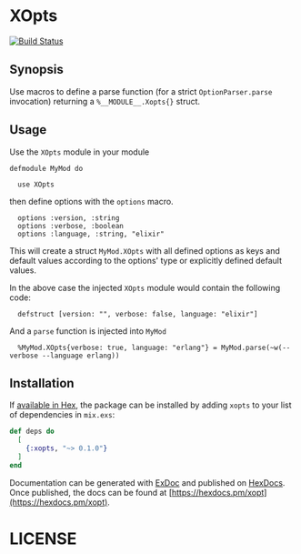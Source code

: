 # XOpts

  <!--
DO NOT EDIT THIS FILE
It has been generated from a template by Extractly (https://github.com/RobertDober/extractly.git)
and any changes you make in this file will most likely be lost
-->


[![Build Status](https://travis-ci.org/RobertDober/xopts.svg?branch=master)](https://travis-ci.org/RobertDober/xopts)
<!--
[![Coverage Status](https://coveralls.io/repos/github/RobertDober/extractly/badge.svg?branch=master)](https://coveralls.io/github/RobertDober/extractly?branch=master)
[![Hex.pm](https://img.shields.io/hexpm/v/extractly.svg)](https://hex.pm/packages/extractly)
[![Hex.pm](https://img.shields.io/hexpm/dw/extractly.svg)](https://hex.pm/packages/extractly)
[![Hex.pm](https://img.shields.io/hexpm/dt/extractly.svg)](https://hex.pm/packages/extractly)
-->


  ## Synopsis

Use macros to define a parse function (for a strict `OptionParser.parse` invocation)
returning a `%__MODULE__.Xopts{}` struct.

## Usage

Use the `XOpts` module in your module

    defmodule MyMod do

      use XOpts

then define options with the `options` macro.

      options :version, :string
      options :verbose, :boolean
      options :language, :string, "elixir"

This will create a struct `MyMod.XOpts` with all defined options as keys and default values
according to the options' type or explicitly defined default values.

In the above case the injected `XOpts` module would contain the following code:

      defstruct [version: "", verbose: false, language: "elixir"]

And a `parse` function is injected into `MyMod`

      %MyMod.XOpts{verbose: true, language: "erlang"} = MyMod.parse(~w(--verbose --language erlang)) 




## Installation

If [available in Hex](https://hex.pm/docs/publish), the package can be installed
by adding `xopts` to your list of dependencies in `mix.exs`:

```elixir
def deps do
  [
    {:xopts, "~> 0.1.0"}
  ]
end
```

Documentation can be generated with [ExDoc](https://github.com/elixir-lang/ex_doc)
and published on [HexDocs](https://hexdocs.pm). Once published, the docs can
be found at [https://hexdocs.pm/xopt](https://hexdocs.pm/xopt).


# LICENSE

